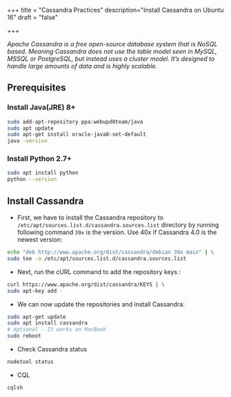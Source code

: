 +++
title = "Cassandra Practices"
description="Install Cassandra on Ubuntu 16"
draft = "false"

+++


_Apache Cassandra is a free open-source database system that is NoSQL based. Meaning Cassandra does not use the table model seen in MySQL, MSSQL or PostgreSQL, but instead uses a cluster model. It’s designed to handle large amounts of data and is highly scalable._


## Prerequisites

### Install Java(JRE) 8+

```bash
sudo add-apt-repository ppa:webupd8team/java
sudo apt update
sudo apt-get install oracle-java8-set-default
java -version
```

### Install Python 2.7+

```bash
sudo apt install python
python --version
```

## Install Cassandra

* First, we have to install the Cassandra repository to `/etc/apt/sources.list.d/cassandra.sources.list` directory by running following command `39x` is the version. Use 40x if Cassandra 4.0 is the newest version:

```bash
echo "deb http://www.apache.org/dist/cassandra/debian 39x main" | \
sudo tee -a /etc/apt/sources.list.d/cassandra.sources.list
```

* Next, run the cURL command to add the repository keys :

```bash
curl https://www.apache.org/dist/cassandra/KEYS | \
sudo apt-key add -
```

* We can now update the repositories and install Cassandra:

```bash 
sudo apt-get update
sudo apt install cassandra
# optional - It works on MacBook
sudo reboot
```

* Check Cassandra status

```bash
nodetool status
```

* CQL 

```bash
cqlsh
```











